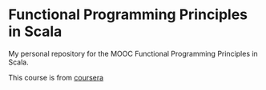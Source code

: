 # Functional Programming Principles in Scala

My personal repository for the MOOC Functional Programming Principles in Scala.

This course is from [coursera](https://www.coursera.org/learn/progfun1)
